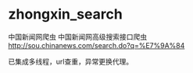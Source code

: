 # zhongxin_search
中国新闻网爬虫
中国新闻网高级搜索接口爬虫  http://sou.chinanews.com/search.do?q=%E7%9A%84

已集成多线程，url查重，异常更换代理。
